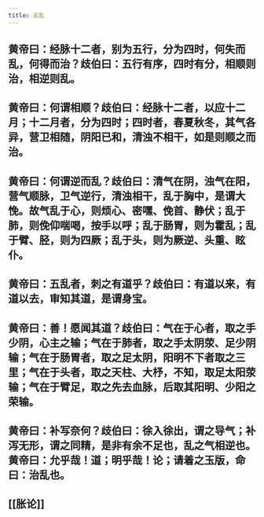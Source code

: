```yaml
---
title: 五乱
---
```


## 黄帝曰：经脉十二者，别为五行，分为四时，何失而乱，何得而治？歧伯曰：五行有序，四时有分，相顺则治，相逆则乱。
## 黄帝曰：何谓相顺？歧伯曰：经脉十二者，以应十二月；十二月者，分为四时；四时者，春夏秋冬，其气各异，营卫相随，阴阳已和，清浊不相干，如是则顺之而治。
## 黄帝曰：何谓逆而乱？歧伯曰：清气在阴，浊气在阳，营气顺脉，卫气逆行，清浊相干，乱于胸中，是谓大悗。故气乱于心，则烦心、密嘿、俛首、静伏；乱于肺，则俛仰喘喝，按手以呼；乱于肠胃，则为霍乱；乱于臂、胫，则为四厥；乱于头，则为厥逆、头重、眩仆。
## 黄帝曰：五乱者，刺之有道乎？歧伯曰：有道以来，有道以去，审知其道，是谓身宝。
## 黄帝曰：善！愿闻其道？歧伯曰：气在于心者，取之手少阴，心主之输；气在于肺者，取之手太阴荥、足少阴输；气在于肠胃者，取之足太阴，阳明不下者取之三里；气在于头者，取之天柱、大杼，不知，取足太阳荥输；气在于臂足，取之先去血脉，后取其阳明、少阳之荣输。
## 黄帝曰：补写奈何？歧伯曰：徐入徐出，谓之导气；补泻无形，谓之同精，是非有余不足也，乱之气相逆也。黄帝曰：允乎哉！道；明乎哉！论；请着之玉版，命曰：治乱也。
## [[胀论]]
